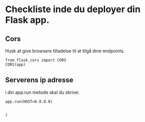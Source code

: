 # Checkliste inde du deployer din Flask app. 

## Cors

Husk at give browsere tilladelse til at tilgå dine endpoints.

```
from flask_cors import CORS
CORS(app)
```

## Serverens ip adresse

i din app.run metode skal du skrive:

```
app.run(HOST=0.0.0.0)


)
